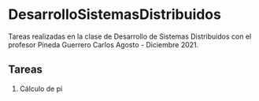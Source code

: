 # DesarrolloSistemasDistribuidos
Tareas realizadas en la clase de Desarrollo de Sistemas Distribuidos con el profesor Pineda Guerrero Carlos Agosto - Diciembre 2021.

## Tareas
1. Cálculo de pi
